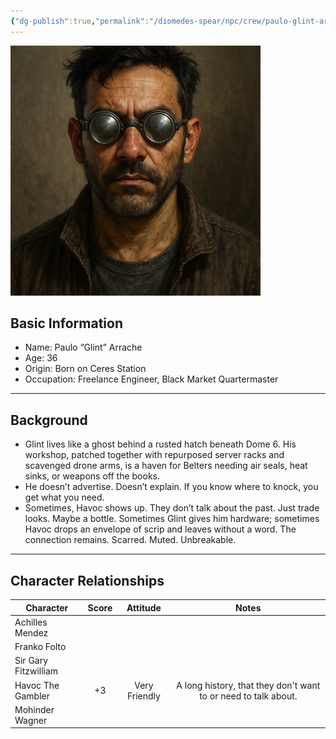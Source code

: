 ```yaml
---
{"dg-publish":true,"permalink":"/diomedes-spear/npc/crew/paulo-glint-arrache/"}
---
```


![Paulo (Glint) Arrache.png](/img/user/Diomedes'%20Spear/Assests/Paulo%20(Glint)%20Arrache.png)
## Basic Information
- Name: Paulo “Glint” Arrache
- Age: 36
- Origin: Born on Ceres Station
- Occupation: Freelance Engineer, Black Market Quartermaster
---
## Background
- Glint lives like a ghost behind a rusted hatch beneath Dome 6. His workshop, patched together with repurposed server racks and scavenged drone arms, is a haven for Belters needing air seals, heat sinks, or weapons off the books.
- He doesn’t advertise. Doesn’t explain. If you know where to knock, you get what you need.
- Sometimes, Havoc shows up. They don’t talk about the past. Just trade looks. Maybe a bottle. Sometimes Glint gives him hardware; sometimes Havoc drops an envelope of scrip and leaves without a word. The connection remains. Scarred. Muted. Unbreakable.

---
## Character Relationships

| Character            | Score |   Attitude    |                             Notes                              |
| -------------------- | :---: | :-----------: | :------------------------------------------------------------: |
| Achilles Mendez      |       |               |                                                                |
| Franko Folto         |       |               |                                                                |
| Sir Gary Fitzwilliam |       |               |                                                                |
| Havoc The Gambler    |  +3   | Very Friendly | A long history, that they don't want to or need to talk about. |
| Mohinder Wagner      |       |               |                                                                |
